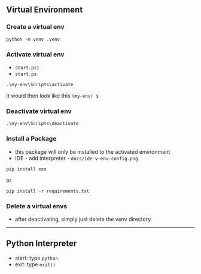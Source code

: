## Virtual Environment

### Create a virtual env

```shell
python -m venv .venv
```

### Activate virtual env

* `start.ps1`
* `start.ps`

```shell
.\my-env\Scripts\activate
```

It would then look like this `(my-env) $`

### Deactivate virtual env

```shell
.\my-env\Scripts\deactivate
```

### Install a Package

* this package will only be installed to the activated environment
* IDE - add interpreter - `docs/ide-v-env-config.png`

```shell
pip install xxx
```

or

```shell
pip install -r requirements.txt
```

### Delete a virtual envs

* after deactivating, simply just delete the venv directory

----

## Python Interpreter

* start: type `python`
* exit: type `exit()`